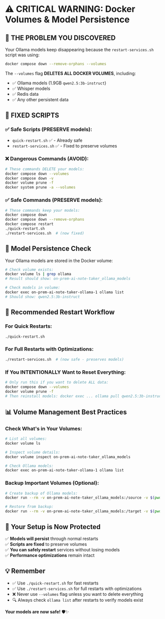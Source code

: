 # ⚠️ **CRITICAL WARNING: Docker Volumes & Model Persistence**

## 🚨 **THE PROBLEM YOU DISCOVERED**

Your Ollama models keep disappearing because the `restart-services.sh` script was using:

```bash
docker compose down --remove-orphans --volumes
```

The `--volumes` flag **DELETES ALL DOCKER VOLUMES**, including:
- ✅ Ollama models (1.9GB `qwen2.5:3b-instruct`)
- ✅ Whisper models 
- ✅ Redis data
- ✅ Any other persistent data

## 🔧 **FIXED SCRIPTS**

### ✅ **Safe Scripts (PRESERVE models):**
- `quick-restart.sh` ✅ - Already safe
- `restart-services.sh` ✅ - Fixed to preserve volumes

### ❌ **Dangerous Commands (AVOID):**
```bash
# These commands DELETE your models:
docker compose down --volumes
docker compose down -v
docker volume prune -f
docker system prune -a --volumes
```

### ✅ **Safe Commands (PRESERVE models):**
```bash
# These commands keep your models:
docker compose down
docker compose down --remove-orphans
docker compose restart
./quick-restart.sh
./restart-services.sh  # (now fixed)
```

## 🎯 **Model Persistence Check**

Your Ollama models are stored in the Docker volume:
```bash
# Check volume exists:
docker volume ls | grep ollama
# Result should show: on-prem-ai-note-taker_ollama_models

# Check models in volume:
docker exec on-prem-ai-note-taker-ollama-1 ollama list
# Should show: qwen2.5:3b-instruct
```

## 🚀 **Recommended Restart Workflow**

### **For Quick Restarts:**
```bash
./quick-restart.sh
```

### **For Full Restarts with Optimizations:**
```bash
./restart-services.sh  # (now safe - preserves models)
```

### **If You INTENTIONALLY Want to Reset Everything:**
```bash
# Only run this if you want to delete ALL data:
docker compose down --volumes
docker volume prune -f
# Then reinstall models: docker exec ... ollama pull qwen2.5:3b-instruct
```

## 📊 **Volume Management Best Practices**

### **Check What's in Your Volumes:**
```bash
# List all volumes:
docker volume ls

# Inspect volume details:
docker volume inspect on-prem-ai-note-taker_ollama_models

# Check Ollama models:
docker exec on-prem-ai-note-taker-ollama-1 ollama list
```

### **Backup Important Volumes (Optional):**
```bash
# Create backup of Ollama models:
docker run --rm -v on-prem-ai-note-taker_ollama_models:/source -v $(pwd):/backup alpine tar czf /backup/ollama-models-backup.tar.gz -C /source .

# Restore from backup:
docker run --rm -v on-prem-ai-note-taker_ollama_models:/target -v $(pwd):/backup alpine tar xzf /backup/ollama-models-backup.tar.gz -C /target
```

## 🎉 **Your Setup is Now Protected**

✅ **Models will persist** through normal restarts  
✅ **Scripts are fixed** to preserve volumes  
✅ **You can safely restart** services without losing models  
✅ **Performance optimizations** remain intact  

## 💡 **Remember**

- ✅ Use `./quick-restart.sh` for fast restarts
- ✅ Use `./restart-services.sh` for full restarts with optimizations  
- ❌ Never use `--volumes` flag unless you want to delete everything
- 🔍 Always check `ollama list` after restarts to verify models exist

**Your models are now safe!** 🛡️✨
